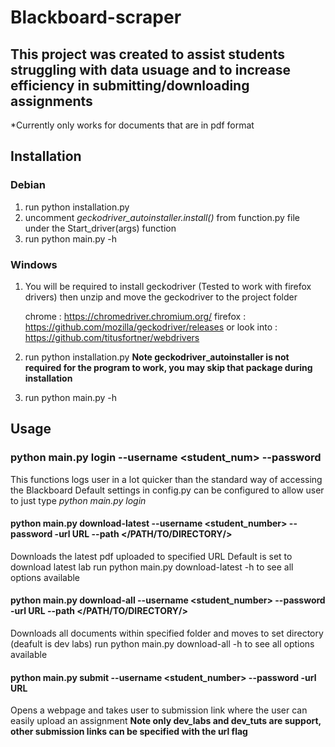 # Blackboard-scraper

## This project was created to assist students struggling with data usuage and to increase efficiency in submitting/downloading assignments
*Currently only works for documents that are in pdf format 

## Installation 
### Debian
 
1) run python installation.py
2) uncomment *geckodriver_autoinstaller.install()* from function.py file under the Start_driver(args) function 
3) run python main.py -h

### Windows 

1) You will be required to install geckodriver (Tested to work with firefox drivers) then unzip and move the geckodriver to the project folder
  
   chrome : https://chromedriver.chromium.org/
   firefox : https://github.com/mozilla/geckodriver/releases
   or look into : https://github.com/titusfortner/webdrivers

2) run python installation.py **Note geckodriver_autoinstaller is not required for the program to work, you may skip that package during installation**
3) run python main.py -h

## Usage

### python main.py login --username <student_num> --password <password>
This functions logs user in a lot quicker than the standard way of accessing the Blackboard
Default settings in config.py can be configured to allow user to just type *python main.py login*

#### python main.py download-latest --username <student_number> --password <password> -url URL --path </PATH/TO/DIRECTORY/>
Downloads the latest pdf uploaded to specified URL
Default is set to download latest lab
run python main.py download-latest -h to see all options available 

#### python main.py download-all --username <student_number> --password <password> -url URL --path </PATH/TO/DIRECTORY/>
Downloads all documents within specified folder and moves to set directory (deafult is dev labs)
run python main.py download-all -h to see all options available

#### python main.py submit --username <student_number> --password <password> -url URL
Opens a webpage and takes user to submission link where the user can easily upload an assignment 
 **Note only dev_labs and dev_tuts are support, other submission links can be specified with the url flag**
 






